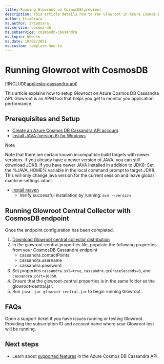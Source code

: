```yaml
---
title: Running Glowroot on CosmosDB(preview)
description: This article details how to run Glowroot in Azure Cosmos DB Cassandra API.
author: IriaOsara
ms.author: IriaOsara
ms.service: cosmos-db
ms.subservice: cosmosdb-cassandra
ms.topic: how-to
ms.date: 10/02/2021
ms.custom: template-how-to 
---
```


# Running Glowroot with CosmosDB
[!INCLUDE[appliesto-cassandra-api](../includes/appliesto-cassandra-api.md)]

This article explains how to setup Glowroot on Azure Cosmos DB Cassandra API. Glowroot is an APM tool that helps you get to monitor you application performance.

## Prerequisites and Setup

* [Create an Azure Cosmos DB Cassandra API account](manage-data-java.md#create-a-database-account).
* [Install JAVA (version 8) for Windows](https://developers.redhat.com/products/openjdk/download)
> [!NOTE]
> Note that there are certain known incompatible build targets with newer versions. If you already have a newer version of JAVA, you can still download JDK8.
> If you have newer JAVA installed in addition to JDK8: Set the %JAVA_HOME% variable in the local command prompt to target JDK8. This will only change java version for the current session and leave global machine settings intact. 
* [Install maven](https://maven.apache.org/download.cgi)
    * Verify successful installation by running: `mvn --version`

## Running Glowroot Central Collector with CosmosDB endpoint
Once the endpoint configuration has been completed. 
1. [Download Glowroot central collector distribution](https://github.com/glowroot/glowroot/wiki/Central-Collector-Installation#central-collector-installation)
2. In the glowroot-central.properties file, populate the following properties from your CosmosDB Cassandra endpoint
    * cassandra.contactPoints
    * cassandra.username
    * cassandra.password
3. Set properties `cassandra.ssl=true`, `cassandra.gcGraceSeconds=0`, and `cassandra.port=10350`.
4. Ensure that the glowroot-central.properties is in the same folder as the glowroot-central.jar.
5. Run `java -jar glowroot-central.jar` to begin running Glowroot.

## FAQs
Open a support ticket if you have issues running or testing Glowroot. Providing the subscription ID and account name where your Glowroot test will be running.

## Next steps
- Learn about [supported features](cassandra-support.md) in the Azure Cosmos DB Cassandra API.
